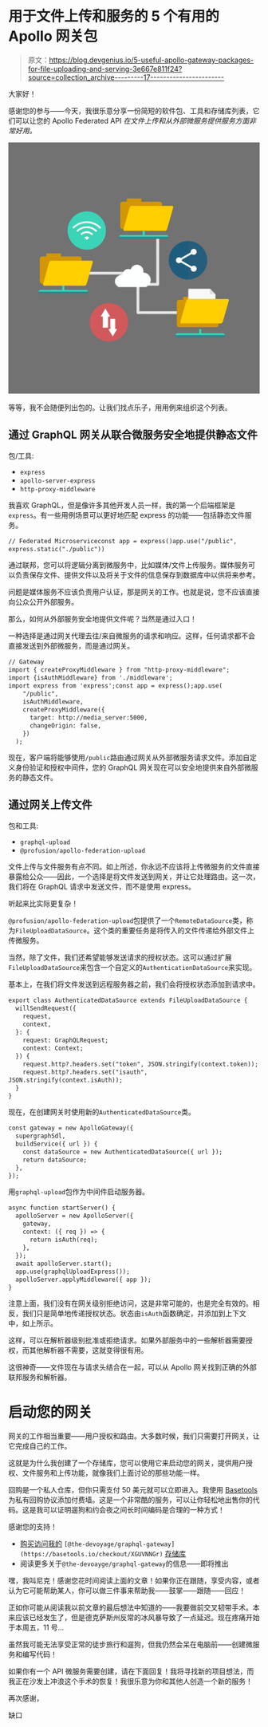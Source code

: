 # 用于文件上传和服务的 5 个有用的 Apollo 网关包

> 原文：<https://blog.devgenius.io/5-useful-apollo-gateway-packages-for-file-uploading-and-serving-3e667e811f24?source=collection_archive---------17----------------------->

大家好！

感谢您的参与——今天，我很乐意分享一份简短的软件包、工具和存储库列表，它们可以让您的 Apollo Federated API *在文件上传和从外部微服务提供服务方面非常好用。*

![](img/4c0b1ae833e78276187cfda47c287ec9.png)

等等，我不会随便列出包的。让我们找点乐子，用用例来组织这个列表。

## **通过 GraphQL 网关从联合微服务安全地提供静态文件**

包/工具:

*   `express`
*   `apollo-server-express`
*   `http-proxy-middleware`

我喜欢 GraphQL，但是像许多其他开发人员一样，我的第一个后端框架是`express`。有一些用例场景可以更好地匹配 express 的功能——包括静态文件服务。

```
// Federated Microserviceconst app = express()app.use("/public", express.static("./public"))
```

通过联邦，您可以将逻辑分离到微服务中，比如媒体/文件上传服务。媒体服务可以负责保存文件、提供文件以及将关于文件的信息保存到数据库中以供将来参考。

问题是媒体服务不应该负责用户认证，那是网关的工作。也就是说，您不应该直接向公众公开外部服务。

那么，如何从外部服务安全地提供文件呢？当然是通过入口！

一种选择是通过网关代理去往/来自微服务的请求和响应。这样，任何请求都不会直接发送到外部微服务，而是通过网关。

```
// Gateway
import { createProxyMiddleware } from "http-proxy-middleware";
import {isAuthMiddleware} from './middleware';
import express from 'express';const app = express();app.use(
    "/public",
    isAuthMiddleware,
    createProxyMiddleware({
      target: http://media_server:5000,
      changeOrigin: false,
    })
  );
```

现在，客户端将能够使用`/public`路由通过网关从外部微服务请求文件。添加自定义身份验证和授权中间件，您的 GraphQL 网关现在可以安全地提供来自外部微服务的静态文件。

## **通过网关上传文件**

包和工具:

*   `graphql-upload`
*   `@profusion/apollo-federation-upload`

文件上传与文件服务有点不同。如上所述，你永远不应该将上传微服务的文件直接暴露给公众——因此，一个选择是将文件发送到网关，并让它处理路由。这一次，我们将在 GraphQL 请求中发送文件，而不是使用 express。

听起来比实际更复杂！

`@profusion/apollo-federation-upload`包提供了一个`RemoteDataSource`类，称为`FileUploadDataSource`。这个类的重要任务是将传入的文件传递给外部文件上传微服务。

当然，除了文件，我们还希望能够发送请求的授权状态。这可以通过扩展`FileUploadDataSource`来包含一个自定义的`AuthenticationDataSource`来实现。

基本上，在我们将文件发送到远程服务器之前，我们会将授权状态添加到请求中。

```
export class AuthenticatedDataSource extends FileUploadDataSource {
  willSendRequest({
    request,
    context,
  }: {
    request: GraphQLRequest;
    context: Context;
  }) {
    request.http?.headers.set("token", JSON.stringify(context.token));
    request.http?.headers.set("isauth", JSON.stringify(context.isAuth));
  }
}
```

现在，在创建网关时使用新的`AuthenticatedDataSource`类。

```
const gateway = new ApolloGateway({
  supergraphSdl,
  buildService({ url }) {
    const dataSource = new AuthenticatedDataSource({ url });
    return dataSource;
  },
});
```

用`graphql-upload`包作为中间件启动服务器。

```
async function startServer() {
  apolloServer = new ApolloServer({
    gateway,
    context: ({ req }) => {
      return isAuth(req);
    },
  });
  await apolloServer.start();
  app.use(graphqlUploadExpress());
  apolloServer.applyMiddleware({ app });
}
```

注意上面，我们没有在网关级别拒绝访问，这是非常可能的，也是完全有效的。相反，我们只是简单地传递授权状态。状态由`isAuth`函数确定，并添加到上下文中，如上所示。

这样，可以在解析器级别批准或拒绝请求。如果外部服务中的一些解析器需要授权，而其他解析器不需要，这就变得很有用。

这很神奇——文件现在与请求头结合在一起，可以从 Apollo 网关找到正确的外部联邦服务和解析器。

# 启动您的网关

网关的工作相当重要——用户授权和路由。大多数时候，我们只需要打开网关，让它完成自己的工作。

这就是为什么我创建了一个存储库，您可以使用它来启动您的网关，提供用户授权、文件服务和上传功能，就像我们上面讨论的那些功能一样。

回购是一个私人仓库，但你只需支付 50 美元就可以立即进入。我使用 [Basetools](https://basetools.io) 为私有回购协议添加付费墙。这是一个非常酷的服务，可以让你轻松地出售你的代码。这是我可以证明遛狗和约会夜之间长时间编码是合理的一种方式！

感谢您的支持！

*   [购买访问我的](https://basetools.io/checkout/XGUVNNGr) `[@the-devoyage/graphql-gateway](https://basetools.io/checkout/XGUVNNGr)` [存储库](https://basetools.io/checkout/XGUVNNGr)
*   阅读更多关于`@the-devoayge/graphql-gateway`的信息——即将推出

嘿，我叫尼克！感谢您花时间阅读上面的文章！如果你正在跟随，享受内容，或者认为它可能帮助某人，你可以做三件事来帮助我——鼓掌——跟随——回应！

正如你可能从阅读我以前文章的最后想法中知道的——我要做前交叉韧带手术。本来应该已经发生了，但是德克萨斯州反常的冰风暴导致了一点延迟。现在疼痛开始于本周五，11 号…

虽然我可能无法享受正常的徒步旅行和遛狗，但我仍然会呆在电脑前——创建微服务和编写代码！

如果你有一个 API 微服务需要创建，请在下面回复！我将寻找新的项目想法，而我正在沙发上冲浪这个手术的恢复！我很乐意为你和其他人创造一个新的服务！

再次感谢，

缺口